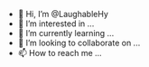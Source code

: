 - 👋 Hi, I’m @LaughableHy
- 👀 I’m interested in ...
- 🌱 I’m currently learning ...
- 💞️ I’m looking to collaborate on ...
- 📫 How to reach me ...

<!---
LaughableHy/LaughableHy is a ✨ special ✨ repository because its `README.md` (this file) appears on your GitHub profile.
You can click the Preview link to take a look at your changes.
--->
